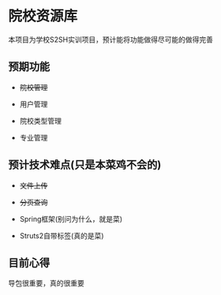 # 院校资源库
本项目为学校S2SH实训项目，预计能将功能做得尽可能的做得完善
## 预期功能
- ~~院校管理~~

- 用户管理

- 院校类型管理

- 专业管理
## 预计技术难点(只是本菜鸡不会的)
- ~~文件上传~~

- ~~分页查询~~

- Spring框架(别问为什么，就是菜)

- Struts2自带标签(真的是菜)


## 目前心得
导包很重要，真的很重要